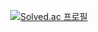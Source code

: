 <div align="center">
  

[![Solved.ac
프로필](http://mazassumnida.wtf/api/v2/generate_badge?boj=junhee2727)](https://solved.ac/junhee2727)

</div>
